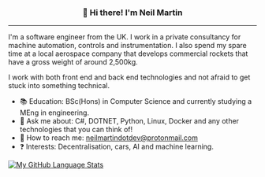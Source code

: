 
<h3 align="center">👋 Hi there! I'm Neil Martin</h3>
<p align="center">
</p>

---
I'm a software engineer from the UK. I work in a private consultancy for machine automation, controls and instrumentation. I also spend my spare time at a local aerospace company that develops commercial rockets that have a gross weight of around 2,500kg.

I work with both front end and back end technologies and not afraid to get stuck into something technical. 

- :books:  Education: BSc(Hons) in Computer Science and currently studying a MEng in engineering.
- :speech_balloon: Ask me about: C#, DOTNET, Python, Linux, Docker and any other technologies that you can think of!
- :calling: How to reach me: neilmartindotdev@protonmail.com
- :question: Interests: Decentralisation, cars, AI and machine learning.

[![My GitHub Language Stats](https://github-readme-stats.vercel.app/api/top-langs/?username=neilmartindev&langs_count=5&theme=radical)]()

